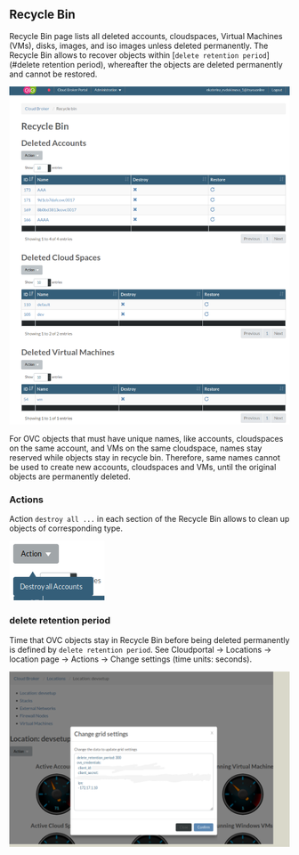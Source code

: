 ## Recycle Bin

Recycle Bin page lists all deleted accounts, cloudspaces, Virtual Machines (VMs), disks, images, and iso images unless deleted permanently. The Recycle Bin allows to recover objects within [`delete retention period`](#delete retention period), whereafter the objects are deleted permanently and cannot be restored.

![](RecycleBin.png)

For OVC objects that must have unique names, like accounts, cloudspaces on the same account, and VMs on the same cloudspace, names stay reserved while objects stay in recycle bin. Therefore, same names cannot be used to create new accounts, cloudspaces and VMs, until the original objects are permanently deleted.

### Actions

Action `destroy all ...` in each section of the Recycle Bin allows to clean up objects of corresponding type.

![](Actions.png)

### delete retention period

Time that OVC objects stay in Recycle Bin before being deleted permanently is defined by `delete retention period`. See Cloudportal -> Locations -> location page -> Actions -> Change settings (time units: seconds).

![](GridSettings.png)
